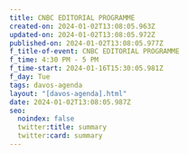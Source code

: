 ```yaml
---
title: CNBC EDITORIAL PROGRAMME
created-on: 2024-01-02T13:08:05.963Z
updated-on: 2024-01-02T13:08:05.972Z
published-on: 2024-01-02T13:08:05.977Z
f_title-of-event: CNBC EDITORIAL PROGRAMME
f_time: 4:30 PM - 5 PM
f_time-start: 2024-01-16T15:30:05.981Z
f_day: Tue
tags: davos-agenda
layout: "[davos-agenda].html"
date: 2024-01-02T13:08:05.987Z
seo:
  noindex: false
  twitter:title: summary
  twitter:card: summary
---
```

